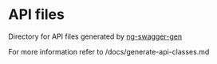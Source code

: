 # API files

Directory for API files generated by [ng-swagger-gen](https://www.npmjs.com/package/ng-swagger-gen)

For more information refer to /docs/generate-api-classes.md
